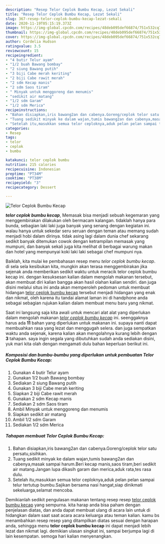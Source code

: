 ```yaml
---
description: "Resep Telor Ceplok Bumbu Kecap, Lezat Sekali"
title: "Resep Telor Ceplok Bumbu Kecap, Lezat Sekali"
slug: 367-resep-telor-ceplok-bumbu-kecap-lezat-sekali
date: 2020-11-19T05:15:19.373Z
image: https://img-global.cpcdn.com/recipes/48deb095def66874/751x532cq70/telor-ceplok-bumbu-kecap-foto-resep-utama.jpg
thumbnail: https://img-global.cpcdn.com/recipes/48deb095def66874/751x532cq70/telor-ceplok-bumbu-kecap-foto-resep-utama.jpg
cover: https://img-global.cpcdn.com/recipes/48deb095def66874/751x532cq70/telor-ceplok-bumbu-kecap-foto-resep-utama.jpg
author: Cordelia Hudson
ratingvalue: 3.5
reviewcount: 15
recipeingredient:
- "4 butir Telur ayam"
- "1/2 buah Bawang bombay"
- "2 siung Bawang putih"
- "3 biji Cabe merah keriting"
- "2 biji Cabe rawit merah"
- "2 sdm Kecap manis"
- "2 sdm Saos tiram"
- " Minyak untuk menggoreng dan menumis"
- "sedikit air matang"
- "1/2 sdm Garam"
- "1/2 sdm Merica"
recipeinstructions:
- "Bahan disiapkan,iris bawang2an dan cabenya.Goreng/ceplok telor satu persatu,sisihkan."
- "Tuang sedikit minyak ke dalam wajan,tumis bawang2an dan cabenya,masak sampai harum.Beri kecap manis,saos tiram,beri sedikit air matang.Jangan lupa dikasih garam dan merica,aduk rata,tes rasa dulu."
- "Setelah itu,masukkan semua telor ceploknya,aduk pelan pelan sampai telur tertutup bumbu.Sajikan bersama nasi hangat,siap dinikmati sekeluarga,selamat mencoba."
categories:
- Resep
tags:
- telor
- ceplok
- bumbu

katakunci: telor ceplok bumbu 
nutrition: 215 calories
recipecuisine: Indonesian
preptime: "PT34M"
cooktime: "PT38M"
recipeyield: "3"
recipecategory: Dessert

---
```



![Telor Ceplok Bumbu Kecap](https://img-global.cpcdn.com/recipes/48deb095def66874/751x532cq70/telor-ceplok-bumbu-kecap-foto-resep-utama.jpg)

<b><i>telor ceplok bumbu kecap</i></b>, Memasak bisa menjadi sebuah kegemaran yang menggembirakan dilakukan oleh bermacam kalangan. tidaklah hanya para bunda, sebagian laki laki juga banyak yang senang dengan kegiatan ini. walau hanya untuk sekedar seru seruan dengan teman atau memang sudah menjadi hobi dalam dirinya. tidak asing lagi dalam dunia chef sekarang sedikit banyak ditemukan cowok dengan ketrampilan memasak yang mumpuni, dan banyak sekali juga kita melihat di berbagai warung makan dan hotel yang mempunyai koki laki laki sebagai chef mumpuni nya.



Baiklah, kita mulai ke pembahasan resep menu <i>telor ceplok bumbu kecap</i>. di sela sela kesibukan kita, mungkin akan terasa menggembirakan jika sejenak anda memberikan sedikit waktu untuk meracik telor ceplok bumbu kecap ini. dengan kesuksesan kalian dalam mengolah makanan tersebut, akan membuat diri kalian bangga akan hasil olahan kalian sendiri. dan juga disini melalui situs ini anda akan memperoleh pedoman untuk membuat hidangan <u>telor ceplok bumbu kecap</u> tersebut menjadi hidangan yang enak dan nikmat, oleh karena itu tandai alamat laman ini di handphone anda sebagai sebagian rujukan kalian dalam membuat menu baru yang nikmat.


Saat ini langsung saja kita awali untuk mencari alat alat yang diperlukan dalam mengolah makanan <u><i>telor ceplok bumbu kecap</i></u> ini. seenggaknya harus ada <b>11</b> bahan yang diperlukan untuk makanan ini. supaya nanti dapat membuahkan rasa yang lezat dan menggugah selera. dan juga sempatkan waktu anda sejenak, karena kalian akan mengolahnya kurang lebih dengan <b>3</b> tahapan. saya ingin segala yang dibutuhkan sudah anda sediakan disini, yuk mari kita olah dengan mengamati dulu bahan keperluan berikut ini.

<!--inarticleads1-->

##### Komposisi dan bumbu-bumbu yang diperlukan untuk pembuatan Telor Ceplok Bumbu Kecap:

1. Gunakan 4 butir Telur ayam
1. Gunakan 1/2 buah Bawang bombay
1. Sediakan 2 siung Bawang putih
1. Gunakan 3 biji Cabe merah keriting
1. Siapkan 2 biji Cabe rawit merah
1. Gunakan 2 sdm Kecap manis
1. Sediakan 2 sdm Saos tiram
1. Ambil  Minyak untuk menggoreng dan menumis
1. Siapkan sedikit air matang
1. Ambil 1/2 sdm Garam
1. Sediakan 1/2 sdm Merica




<!--inarticleads2-->

##### Tahapan membuat Telor Ceplok Bumbu Kecap:

1. Bahan disiapkan,iris bawang2an dan cabenya.Goreng/ceplok telor satu persatu,sisihkan.
1. Tuang sedikit minyak ke dalam wajan,tumis bawang2an dan cabenya,masak sampai harum.Beri kecap manis,saos tiram,beri sedikit air matang.Jangan lupa dikasih garam dan merica,aduk rata,tes rasa dulu.
1. Setelah itu,masukkan semua telor ceploknya,aduk pelan pelan sampai telur tertutup bumbu.Sajikan bersama nasi hangat,siap dinikmati sekeluarga,selamat mencoba.




Demikianlah sedikit pengulasan makanan tentang resep resep <u>telor ceplok bumbu kecap</u> yang sempurna. kita harap anda bisa paham dengan penjelasan diatas, dan anda dapat membuat ulang di acara lain untuk di hidangkan dalam saat saat acara acara keluarga atau teman kalian. kamu bs menambahkan resep resep yang ditampilkan diatas sesuai dengan harapan anda, sehingga menu <b>telor ceplok bumbu kecap</b> ini dapat menjadi lebih lezat dan nikmat lagi. demikian ulasan singkat ini, sampai berjumpa lagi di lain kesempatan. semoga hari kalian menyenangkan.
